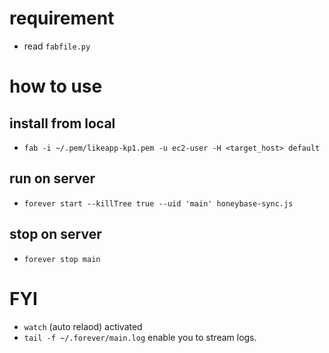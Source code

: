 # requirement
- read `fabfile.py`

# how to use
## install from local
- `fab -i ~/.pem/likeapp-kp1.pem -u ec2-user -H <target_host> default`

## run on server
- `forever start --killTree true --uid 'main' honeybase-sync.js`

## stop on server
- `forever stop main`

# FYI
- `watch` (auto relaod) activated
- `tail -f ~/.forever/main.log` enable you to stream logs.
